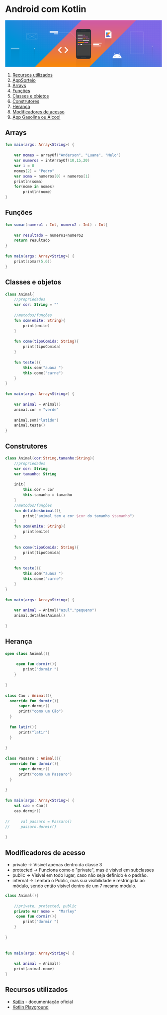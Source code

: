 # Android com Kotlin

![Kotlin banner](../assets/images/kotlin.png)

1. [Recursos utilizados](#recursos-utilizados)
1. [AppSorteio](/AppSorteio)
1. [Arrays](#arrays)
1. [Funções](#funções)
1. [Classes e objetos](#classes-e-objetos)
1. [Construtores](#construtores)
1. [Herança](#herança)
1. [Modificadores de acesso](#modificadores-de-acesso)
1. [App Gasolina ou Álcool](/WhichFuel)

## Arrays
```kotlin
fun main(args: Array<String>) {
    
    var nomes = arrayOf("Anderson", "Luana", "Melo")
    var numeros = intArrayOf(10,15,20)
    var i = 0
    nomes[2] = "Pedro"
    var soma = numeros[0] + numeros[1]
    println(soma)
    for(nome in nomes)
    	println(nome)
}
```
## Funções
```kotlin
fun somar(numero1 : Int, numero2 : Int) : Int{
    	
    var resultado = numero1+numero2
    return resultado
}

fun main(args: Array<String>) {
    print(somar(5,6))
}
```

## Classes e objetos
```kotlin
class Animal{
    //propriedades
    var cor: String = ""
	
	//metodos/funções
	fun som(emite: String){
        print(emite)
    }
    
    fun come(tipoComida: String){
        print(tipoComida)
    }
    
    fun teste(){
        this.som("auaua ")
        this.come("carne")
    }
}

fun main(args: Array<String>) {

    var animal = Animal()
    animal.cor = "verde"
    
    animal.som("latido")
    animal.teste()
}
```

## Construtores
```kotlin
class Animal(cor:String,tamanho:String){
    //propriedades
    var cor: String
    var tamanho: String
	
    init{
        this.cor = cor
        this.tamanho = tamanho
    }
	//metodos/funções
	fun detalhesAnimal(){
        print("animal tem a cor $cor do tamanho $tamanho")
    }
	fun som(emite: String){
        print(emite)
    }
    
    fun come(tipoComida: String){
        print(tipoComida)
    }
    
    fun teste(){
        this.som("auaua ")
        this.come("carne")
    }
}

fun main(args: Array<String>) {
    
    var animal = Animal("azul","pequeno")
    animal.detalhesAnimal()

}
```

## Herança
```kotlin
open class Animal(){
	
	 open fun dormir(){
        print("dormir ")
    }

}

class Cao : Animal(){
  override fun dormir(){
      super.dormir()
      print("como um Cão")
  }
  
  fun latir(){
      print("latir")
  }
  
}

class Passaro : Animal(){
  override fun dormir(){
      super.dormir()
      print("como um Passaro")
  }
  
}

fun main(args: Array<String>) {
    val cao = Cao()
    cao.dormir()
    
//     val passaro = Passaro()
//     passaro.dormir()

}
```

## Modificadores de acesso

* private -> Visivel apenas dentro da classe 3 
* protected -> Funciona como o "private", mas é visivel em subclasses
* public -> Visivel em todo lugar, caso não seja definido é o padrão.
* internal -> Lembra o Public, mas sua visibilidade é restringida ao módulo, sendo então visivel dentro de um 7 mesmo módulo.

```kotlin
class Animal(){
	
	//private, protected, public
    private var nome =  "Marley"
	 open fun dormir(){
        print("dormir ")
    }

}


fun main(args: Array<String>) {
   
	val animal = Animal()
    print(animal.nome)
}
```

## Recursos utilizados

- [Kotlin](https://kotlinlang.org/) - documentação oficial
- [Kotlin Playground](https://play.kotlinlang.org/)
